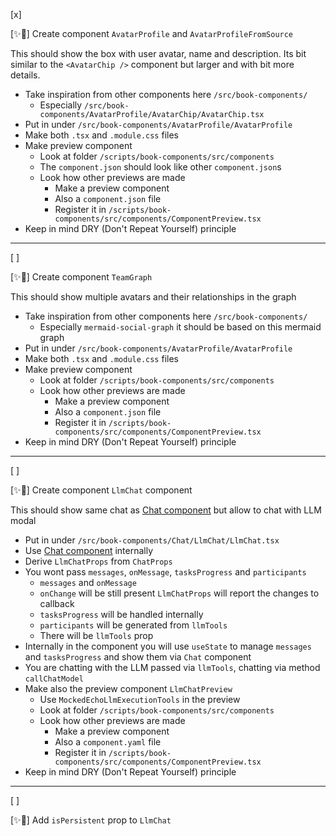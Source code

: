 [x]

[✨💞] Create component `AvatarProfile` and `AvatarProfileFromSource`

This should show the box with user avatar, name and description.
Its bit similar to the `<AvatarChip />` component but larger and with bit more details.

-   Take inspiration from other components here `/src/book-components/`
    -   Especially `/src/book-components/AvatarProfile/AvatarChip/AvatarChip.tsx`
-   Put in under `/src/book-components/AvatarProfile/AvatarProfile`
-   Make both `.tsx` and `.module.css` files
-   Make preview component
    -   Look at folder `/scripts/book-components/src/components`
    -   The `component.json` should look like other `component.json`s
    -   Look how other previews are made
        -   Make a preview component
        -   Also a `component.json` file
        -   Register it in `/scripts/book-components/src/components/ComponentPreview.tsx`
-   Keep in mind DRY (Don't Repeat Yourself) principle

---

[ ]

[✨💞] Create component `TeamGraph`

This should show multiple avatars and their relationships in the graph

-   Take inspiration from other components here `/src/book-components/`
    -   Especially `mermaid-social-graph` it should be based on this mermaid graph
-   Put in under `/src/book-components/AvatarProfile/AvatarProfile`
-   Make both `.tsx` and `.module.css` files
-   Make preview component
    -   Look at folder `/scripts/book-components/src/components`
    -   Look how other previews are made
        -   Make a preview component
        -   Also a `component.json` file
        -   Register it in `/scripts/book-components/src/components/ComponentPreview.tsx`
-   Keep in mind DRY (Don't Repeat Yourself) principle

---

[ ]

[✨💞] Create component `LlmChat` component

This should show same chat as [Chat component](/src/book-components/Chat/Chat/Chat.tsx) but allow to chat with LLM modal

-   Put in under `/src/book-components/Chat/LlmChat/LlmChat.tsx`
-   Use [Chat component](/src/book-components/Chat/Chat/Chat.tsx) internally
-   Derive `LlmChatProps` from `ChatProps`
-   You wont pass `messages`, `onMessage`, `tasksProgress` and `participants`
    -   `messages` and `onMessage`
    -   `onChange` will be still present `LlmChatProps` will report the changes to callback
    -   `tasksProgress` will be handled internally
    -   `participants` will be generated from `llmTools`
    -   There will be `llmTools` prop
-   Internally in the component you will use `useState` to manage `messages` and `tasksProgress` and show them via `Chat` component
-   You are chatting with the LLM passed via `llmTools`, chatting via method `callChatModel`
-   Make also the preview component `LlmChatPreview`
    -   Use `MockedEchoLlmExecutionTools` in the preview
    -   Look at folder `/scripts/book-components/src/components`
    -   Look how other previews are made
        -   Make a preview component
        -   Also a `component.yaml` file
        -   Register it in `/scripts/book-components/src/components/ComponentPreview.tsx`
-   Keep in mind DRY (Don't Repeat Yourself) principle

---

[ ]

[✨💞] Add `isPersistent` prop to `LlmChat`
